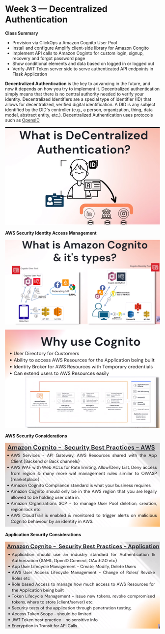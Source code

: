 # Week 3 — Decentralized Authentication
**Class Summary**
- Provision via ClickOps a Amazon Cognito User Pool
- Install and configure Amplify client-side library for Amazon Congito
- Implement API calls to Amazon Coginto for custom login, signup, recovery and forgot password page
- Show conditional elements and data based on logged in or logged out
- Verify JWT Token server side to serve authenticated API endpoints in Flask Application

**Decentralized Authentication** is the key to advancing in the future, and now it depends on how you try to implement it. Decentralized authentication simply means that there is no central authority needed to verify your identity. Decentralized Identifiers are a special type of identifier (ID) that allows for decentralized, verified digital identification. A DID is any subject identified by the DID's controller (e.g., a person, organization, thing, data model, abstract entity, etc.). Decentralized Authentication uses protocols such as [OpensID](https://openid.net/)

![Alt text](../_docs/assets/auth.png)

**AWS Security Identity Access Management**

![Alt text](../_docs/assets/cognito.png)

![Alt text](../_docs/assets/cognito1.png)

**AWS Security Considerations**

![Alt text](../_docs/assets/AWS-security.png)

**Application Security Considerations**

![Alt text](../_docs/assets/AWS-security1.png)
